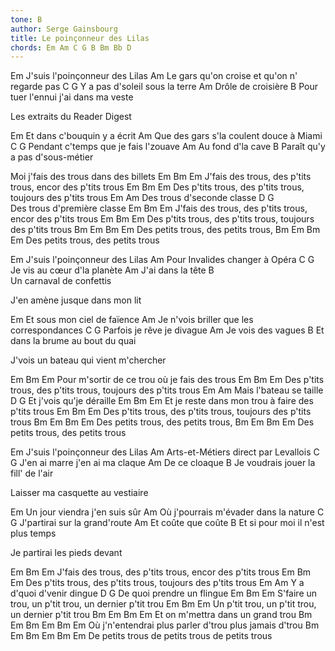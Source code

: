 ```yaml
---
tone: B
author: Serge Gainsbourg
title: Le poinçonneur des Lilas
chords: Em Am C G B Bm Bb D
---
```



Em
J'suis l'poinçonneur des Lilas
                                                           Am
Le gars qu'on croise et qu'on n' regarde pas
C                                 G
Y a pas d'soleil sous la terre
               Am
Drôle de croisière
                  B
Pour tuer l'ennui j'ai dans ma veste

Les extraits du Reader Digest

Em
Et dans c'bouquin y a écrit
                                                      Am
Que des gars s'la coulent douce à Miami
C                                                 G
Pendant c'temps que je fais l'zouave
              Am
Au fond d'la cave
       B
Paraît qu'y a pas d'sous-métier

Moi j'fais des trous dans des billets
Em                                                  Bm               Em
J'fais des trous, des p'tits trous, encor des p'tits trous
Em                                             Bm                 Em
Des p'tits trous, des p'tits trous, toujours des p'tits trous
Em                             Am
Des trous d'seconde classe
D                                   G    
Des trous d'première classe
Em                                                   Bm              Em
J'fais des trous, des p'tits trous, encor des p'tits trous
Em                                              Bm                 Em
Des p'tits trous, des p'tits trous, toujours des p'tits trous
       Bm      Em            Bm    Em
Des petits trous, des petits trous,
      Bm      Em            Bm        Em
Des petits trous, des petits trous

Em
J'suis l'poinçonneur des Lilas
                              Am
Pour Invalides changer à Opéra
C                          G
Je vis au cœur d'la planète
                  Am
J'ai dans la tête
         B  
Un carnaval de confettis

J'en amène jusque dans mon lit

Em
Et sous mon ciel de faïence
                                                Am
Je n'vois briller que les correspondances
C                          G
Parfois je rêve je divague
         Am
Je vois des vagues
           B
Et dans la brume au bout du quai

J'vois un bateau qui vient m'chercher

Em                                    Bm                Em
Pour m'sortir de ce trou où je fais des trous
       Em                                       Bm                         Em
Des p'tits trous, des p'tits trous, toujours des p'tits trous
Em                    Am
Mais l'bateau se taille
D                    G
Et j'vois qu'je déraille
Em                                 Bm                     Em
Et je reste dans mon trou à faire des p'tits trous
Em                                                 Bm                      Em
Des p'tits trous, des p'tits trous, toujours des p'tits trous
Bm            Em            Bm        Em
Des petits trous, des petits trous,
        Bm      Em           Bm        Em
Des petits trous, des petits trous

Em
J'suis l'poinçonneur des Lilas
                                             Am
Arts-et-Métiers direct par Levallois
            C                      G
J'en ai marre j'en ai ma claque
   Am
De ce cloaque
           B
Je voudrais jouer la fill' de l'air

Laisser ma casquette au vestiaire

Em
Un jour viendra j'en suis sûr
                                        Am
Où j'pourrais m'évader dans la nature
C                             G
J'partirai sur la grand'route
         Am
Et coûte que coûte
          B
Et si pour moi il n'est plus temps

Je partirai les pieds devant

Em                                              Bm                    Em
J'fais des trous, des p'tits trous, encor des p'tits trous
Em                                                  Bm                    Em
Des p'tits trous, des p'tits trous, toujours des p'tits trous
Em                       Am
Y a d'quoi d'venir dingue
D                         G 
De quoi prendre un flingue
Em                                   Bm             Em
S'faire un trou, un p'tit trou, un dernier p'tit trou
Em                                   Bm               Em
Un p'tit trou, un p'tit trou, un dernier p'tit trou
      Bm        Em         Bm          Em
Et on m'mettra dans un grand trou
    Bm          Em           Bm     Em          Bm              Em
Où j'n'entendrai plus parler d'trou plus jamais d'trou
     Bm       Em        Bm      Em         Bm    Em
De petits trous de petits trous de petits trous
